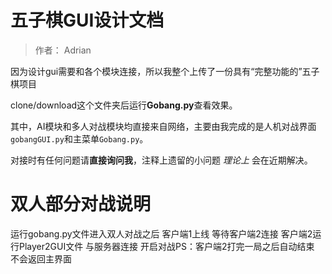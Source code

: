 # 五子棋GUI设计文档

> 作者： Adrian

因为设计gui需要和各个模块连接，所以我整个上传了一份具有“完整功能的”五子棋项目

clone/download这个文件夹后运行**Gobang.py**查看效果。

其中，AI模块和多人对战模块均直接来自网络，主要由我完成的是人机对战界面`gobangGUI.py`和主菜单`Gobang.py`。

对接时有任何问题请**直接询问我**，注释上遗留的小问题 *理论上* 会在近期解决。

# 双人部分对战说明

运行gobang.py文件进入双人对战之后 客户端1上线 等待客户端2连接
客户端2运行Player2GUI文件 与服务器连接 开启对战PS：客户端2打完一局之后自动结束 不会返回主界面


